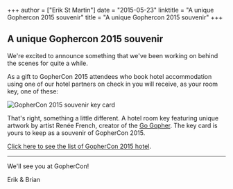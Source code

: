 +++
author = ["Erik St Martin"]
date = "2015-05-23"
linktitle = "A unique Gophercon 2015 souvenir"
title = "A unique Gophercon 2015 souvenir"
+++
## A unique Gophercon 2015 souvenir

We're excited to announce something that we've been working on behind the scenes for quite a while.

As a gift to GopherCon 2015 attendees who book hotel accommodation using one of our hotel partners on check in you will receive, as your room key, one of these:

![GopherCon 2015 souvenir key card](/postimages/gophercon-2015/keycard.png "GopherCon 2015 souvenir key card. (This is a mock up -- the real thing will be even more awesome!)")

That's right, something a little different. A hotel room key featuring unique artwork by artist Renée French, creator of the [Go Gopher](http://blog.golang.org/gopher). The key card is yours to keep as a souvenir of GopherCon 2015.

[Click here to see the list of GopherCon 2015 hotel](http://gophercon.com/#hotels).

----
We'll see you at GopherCon!

Erik & Brian
